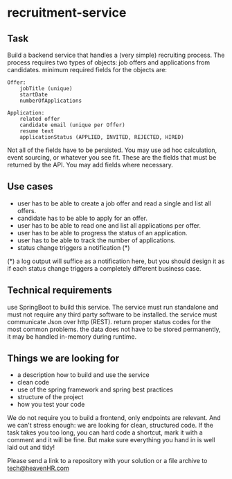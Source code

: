 # recruitment-service
## Task

Build a backend service that handles a (very simple) recruiting process. The process requires two types of objects: job offers and applications from candidates.
minimum required fields for the objects are:

    Offer:
        jobTitle (unique)
        startDate
        numberOfApplications

    Application:
        related offer
        candidate email (unique per Offer)
        resume text
        applicationStatus (APPLIED, INVITED, REJECTED, HIRED)
Not all of the fields have to be persisted. You may use ad hoc calculation, event sourcing, or whatever you see fit. These are the fields that must be returned by the API. You may add fields where necessary.

## Use cases

- user has to be able to create a job offer and read a single and list all offers.
- candidate has to be able to apply for an offer.
- user has to be able to read one and list all applications per offer.
- user has to be able to progress the status of an application.
- user has to be able to track the number of applications.
- status change triggers a notification (*)

(*) a log output will suffice as a notification here, but you should design it as if each status change triggers a completely different business case.

## Technical requirements

use SpringBoot to build this service. The service must run standalone and must not require any third party software to be installed.
the service must communicate Json over http (REST).
return proper status codes for the most common problems.
the data does not have to be stored permanently, it may be handled in-memory during runtime.

## Things we are looking for

- a description how to build and use the service
- clean code
- use of the spring framework and spring best practices
- structure of the project
- how you test your code

We do not require you to build a frontend, only endpoints are relevant.
And we can't stress enough: we are looking for clean, structured code. If the task takes you too long, you can hard code a shortcut, mark it with a comment and it will be fine.
But make sure everything you hand in is well laid out and tidy!

Please send a link to a repository with your solution or a file archive to tech@heavenHR.com